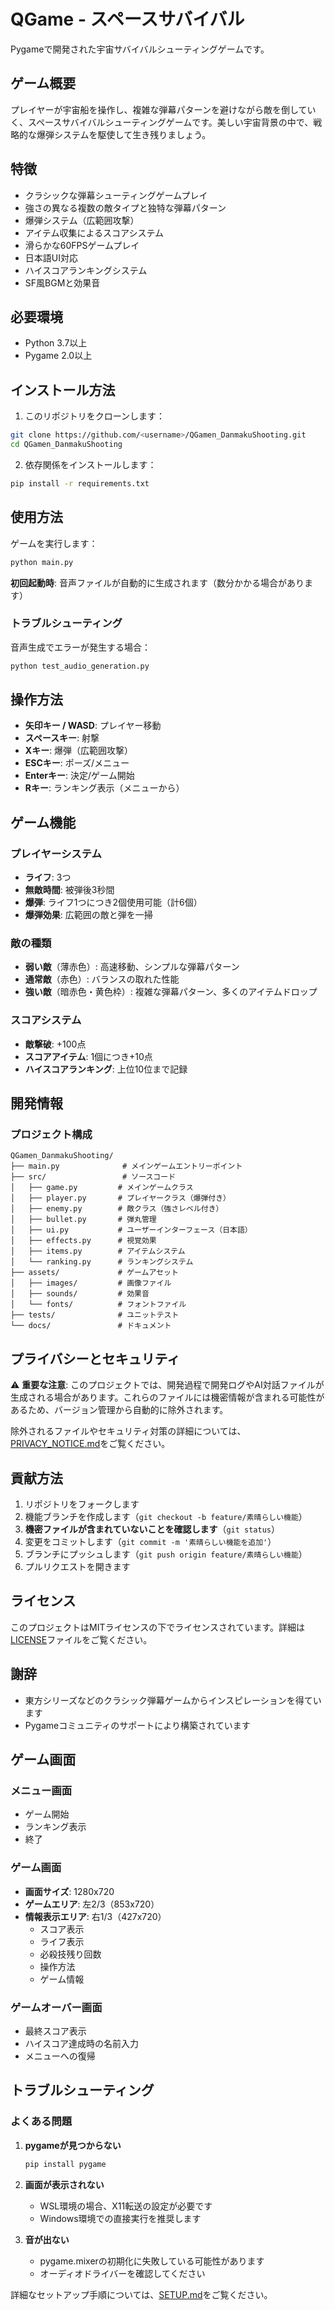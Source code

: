 # QGame - スペースサバイバル

Pygameで開発された宇宙サバイバルシューティングゲームです。

## ゲーム概要

プレイヤーが宇宙船を操作し、複雑な弾幕パターンを避けながら敵を倒していく、スペースサバイバルシューティングゲームです。美しい宇宙背景の中で、戦略的な爆弾システムを駆使して生き残りましょう。

## 特徴

- クラシックな弾幕シューティングゲームプレイ
- 強さの異なる複数の敵タイプと独特な弾幕パターン
- 爆弾システム（広範囲攻撃）
- アイテム収集によるスコアシステム
- 滑らかな60FPSゲームプレイ
- 日本語UI対応
- ハイスコアランキングシステム
- SF風BGMと効果音

## 必要環境

- Python 3.7以上
- Pygame 2.0以上

## インストール方法

1. このリポジトリをクローンします：
```bash
git clone https://github.com/<username>/QGamen_DanmakuShooting.git
cd QGamen_DanmakuShooting
```

2. 依存関係をインストールします：
```bash
pip install -r requirements.txt
```

## 使用方法

ゲームを実行します：
```bash
python main.py
```

**初回起動時**: 音声ファイルが自動的に生成されます（数分かかる場合があります）

### トラブルシューティング

音声生成でエラーが発生する場合：
```bash
python test_audio_generation.py
```

## 操作方法

- **矢印キー / WASD**: プレイヤー移動
- **スペースキー**: 射撃
- **Xキー**: 爆弾（広範囲攻撃）
- **ESCキー**: ポーズ/メニュー
- **Enterキー**: 決定/ゲーム開始
- **Rキー**: ランキング表示（メニューから）

## ゲーム機能

### プレイヤーシステム
- **ライフ**: 3つ
- **無敵時間**: 被弾後3秒間
- **爆弾**: ライフ1つにつき2個使用可能（計6個）
- **爆弾効果**: 広範囲の敵と弾を一掃

### 敵の種類
- **弱い敵**（薄赤色）: 高速移動、シンプルな弾幕パターン
- **通常敵**（赤色）: バランスの取れた性能
- **強い敵**（暗赤色・黄色枠）: 複雑な弾幕パターン、多くのアイテムドロップ

### スコアシステム
- **敵撃破**: +100点
- **スコアアイテム**: 1個につき+10点
- **ハイスコアランキング**: 上位10位まで記録

## 開発情報

### プロジェクト構成

```
QGamen_DanmakuShooting/
├── main.py              # メインゲームエントリーポイント
├── src/                 # ソースコード
│   ├── game.py         # メインゲームクラス
│   ├── player.py       # プレイヤークラス（爆弾付き）
│   ├── enemy.py        # 敵クラス（強さレベル付き）
│   ├── bullet.py       # 弾丸管理
│   ├── ui.py           # ユーザーインターフェース（日本語）
│   ├── effects.py      # 視覚効果
│   ├── items.py        # アイテムシステム
│   └── ranking.py      # ランキングシステム
├── assets/             # ゲームアセット
│   ├── images/         # 画像ファイル
│   ├── sounds/         # 効果音
│   └── fonts/          # フォントファイル
├── tests/              # ユニットテスト
└── docs/               # ドキュメント
```

## プライバシーとセキュリティ

⚠️ **重要な注意**: このプロジェクトでは、開発過程で開発ログやAI対話ファイルが生成される場合があります。これらのファイルには機密情報が含まれる可能性があるため、バージョン管理から自動的に除外されます。

除外されるファイルやセキュリティ対策の詳細については、[PRIVACY_NOTICE.md](PRIVACY_NOTICE.md)をご覧ください。

## 貢献方法

1. リポジトリをフォークします
2. 機能ブランチを作成します（`git checkout -b feature/素晴らしい機能`）
3. **機密ファイルが含まれていないことを確認します**（`git status`）
4. 変更をコミットします（`git commit -m '素晴らしい機能を追加'`）
5. ブランチにプッシュします（`git push origin feature/素晴らしい機能`）
6. プルリクエストを開きます

## ライセンス

このプロジェクトはMITライセンスの下でライセンスされています。詳細は[LICENSE](LICENSE)ファイルをご覧ください。

## 謝辞

- 東方シリーズなどのクラシック弾幕ゲームからインスピレーションを得ています
- Pygameコミュニティのサポートにより構築されています

## ゲーム画面

### メニュー画面
- ゲーム開始
- ランキング表示
- 終了

### ゲーム画面
- **画面サイズ**: 1280x720
- **ゲームエリア**: 左2/3（853x720）
- **情報表示エリア**: 右1/3（427x720）
  - スコア表示
  - ライフ表示
  - 必殺技残り回数
  - 操作方法
  - ゲーム情報

### ゲームオーバー画面
- 最終スコア表示
- ハイスコア達成時の名前入力
- メニューへの復帰

## トラブルシューティング

### よくある問題

1. **pygameが見つからない**
   ```bash
   pip install pygame
   ```

2. **画面が表示されない**
   - WSL環境の場合、X11転送の設定が必要です
   - Windows環境での直接実行を推奨します

3. **音が出ない**
   - pygame.mixerの初期化に失敗している可能性があります
   - オーディオドライバーを確認してください

詳細なセットアップ手順については、[SETUP.md](SETUP.md)をご覧ください。
